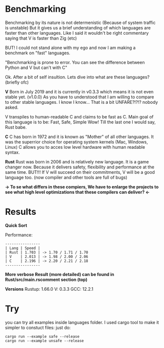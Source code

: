 # Benchmarking

Benchmarking by its nature is not determenistic (Because of system traffic is unstable) But it gives us a brief understanding of which languages are faster than other languages. Like I said it wouldn't be right commentary saying that V is faster than Zig (etc)

BUT! I could not stand alone with my ego and now I am making a benchmark on "fast" languages.

"Benchmarking is prone to error. You can see the difference between Python and V but can't with C"

Ok. After a bit of self insultion. Lets dive into what are these languages? (briefly ofc)

**V**
Born in July 2019 and it is currently in v0.3.3 which means it is not even stable yet. (v1.0.0)
As you have to understood that I am willing to compare to other stable languages. I know I know...
That is a bit UNFARE?!?!? nobody asked.

V transpiles to human-readable C and claims to be fast as C.
Main goal of this language is to be: Fast, Safe, Simple
Wow! Till the last one I would say, Rust babe.

**C**
C has born in 1972 and it is known as "Mother" of all other languages. It was the superrior choice for operating system kernels (Mac, Windows, Linux) C allows you to acces low level hardware with human readable syntax.

**Rust**
Rust was born in 2006 and is relatively new language. It is a game changer now. Because it delivers safety, flexibility and performance at the same time. BUT!!! If V will succeed on their commitments, V will be a good language too. (now compiler and other tools are full of bugs)

**-> To se what differs in these compiers, We have to enlarge the projects to see what high level optimizations that these compilers can deliver? <-**

# Results

**Quick Sort**

Performance:

```
----------------
| Lang | Speed |
| Rust | 1.703 | -> 1.70 / 1.71 / 1.70
| V    | 2.013 | -> 1.98 / 2.00 / 2.06
| C    | 2.196 | -> 2.20 / 2.21 / 2.18
----------------
```

**More verbose Result (more detailed) can be found in Rust/src/main.rscomment section (top)**

**Versions**
Rustup: 1.66.0
V: 0.3.3
GCC: 12.2.1

# Try

you can try all examples inside languages folder.
I used cargo tool to make it simpler to constuct files:
just do:

```
cargo run --example safe --release
cargo run --example unsafe --release
```
